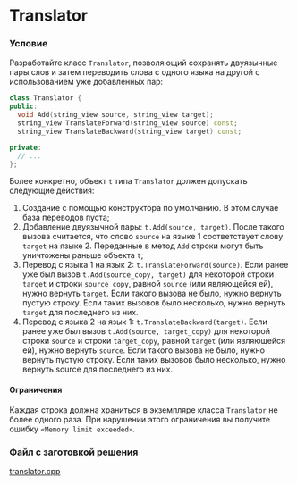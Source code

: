 # Translator

### Условие

Разработайте класс `Translator`, позволяющий сохранять двуязычные пары слов и затем переводить слова с одного языка на другой с использованием уже добавленных пар:

```c++
class Translator {
public:
  void Add(string_view source, string_view target);
  string_view TranslateForward(string_view source) const;
  string_view TranslateBackward(string_view target) const;

private:
  // ...
};
```
Более конкретно, объект `t` типа `Translator` должен допускать следующие действия:

1. Создание с помощью конструктора по умолчанию. В этом случае база переводов пуста;
2. Добавление двуязычной пары: `t.Add(source, target)`. После такого вызова считается, что слово `source` на языке 1 соответствует слову `target` на языке 2. Переданные в метод `Add` строки могут быть уничтожены раньше объекта `t`;
3. Перевод с языка 1 на язык 2: `t.TranslateForward(source)`. Если ранее уже был вызов `t.Add(source_copy, target)` для некоторой строки `target` и строки `source_copy`, равной `source` (или являющейся ей), нужно вернуть `target`. Если такого вызова не было, нужно вернуть пустую строку. Если таких вызовов было несколько, нужно вернуть `target` для последнего из них.
4. Перевод с языка 2 на язык 1: `t.TranslateBackward(target)`. Если ранее уже был вызов `t.Add(source, target_copy)` для некоторой строки `source` и строки `target_copy`, равной `target` (или являющейся ей), нужно вернуть `source`. Если такого вызова не было, нужно вернуть пустую строку. Если таких вызовов было несколько, нужно вернуть source для последнего из них.

#### Ограничения

Каждая строка должна храниться в экземпляре класса `Translator` не более одного раза. При нарушении этого ограничения вы получите ошибку `«Memory limit exceeded»`.

### Файл с заготовкой решения

[translator.cpp](source/translator.cpp)
